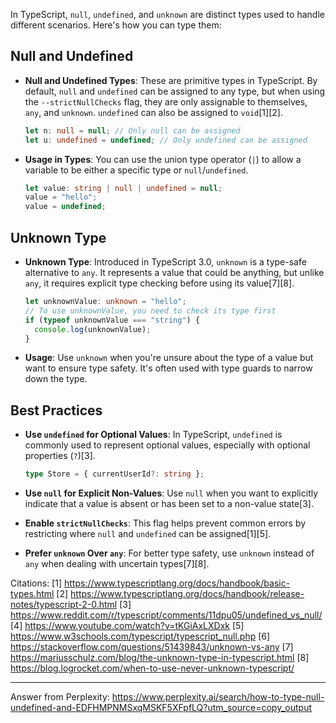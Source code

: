 In TypeScript, `null`, `undefined`, and `unknown` are distinct types used to handle different scenarios. Here's how you can
type them:

## Null and Undefined

- **Null and Undefined Types**: These are primitive types in TypeScript. By default, `null` and `undefined` can be assigned
  to any type, but when using the `--strictNullChecks` flag, they are only assignable to themselves, `any`, and `unknown`.
  `undefined` can also be assigned to `void`[1][2].

  ```typescript
  let n: null = null; // Only null can be assigned
  let u: undefined = undefined; // Only undefined can be assigned
  ```

- **Usage in Types**: You can use the union type operator (`|`) to allow a variable to be either a specific type or
  `null`/`undefined`.

  ```typescript
  let value: string | null | undefined = null;
  value = "hello";
  value = undefined;
  ```

## Unknown Type

- **Unknown Type**: Introduced in TypeScript 3.0, `unknown` is a type-safe alternative to `any`. It represents a value that
  could be anything, but unlike `any`, it requires explicit type checking before using its value[7][8].

  ```typescript
  let unknownValue: unknown = "hello";
  // To use unknownValue, you need to check its type first
  if (typeof unknownValue === "string") {
    console.log(unknownValue);
  }
  ```

- **Usage**: Use `unknown` when you're unsure about the type of a value but want to ensure type safety. It's often used with
  type guards to narrow down the type.

## Best Practices

- **Use `undefined` for Optional Values**: In TypeScript, `undefined` is commonly used to represent optional values,
  especially with optional properties (`?`)[3].

  ```typescript
  type Store = { currentUserId?: string };
  ```

- **Use `null` for Explicit Non-Values**: Use `null` when you want to explicitly indicate that a value is absent or has been
  set to a non-value state[3].

- **Enable `strictNullChecks`**: This flag helps prevent common errors by restricting where `null` and `undefined` can be
  assigned[1][5].

- **Prefer `unknown` Over `any`**: For better type safety, use `unknown` instead of `any` when dealing with uncertain
  types[7][8].

Citations: [1] https://www.typescriptlang.org/docs/handbook/basic-types.html [2]
https://www.typescriptlang.org/docs/handbook/release-notes/typescript-2-0.html [3]
https://www.reddit.com/r/typescript/comments/11dpu05/undefined_vs_null/ [4] https://www.youtube.com/watch?v=tKGiAxLXDxk [5]
https://www.w3schools.com/typescript/typescript_null.php [6] https://stackoverflow.com/questions/51439843/unknown-vs-any [7]
https://mariusschulz.com/blog/the-unknown-type-in-typescript.html [8]
https://blog.logrocket.com/when-to-use-never-unknown-typescript/

---

Answer from Perplexity:
https://www.perplexity.ai/search/how-to-type-null-undefined-and-EDFHMPNMSxqMSKF5XFpfLQ?utm_source=copy_output
